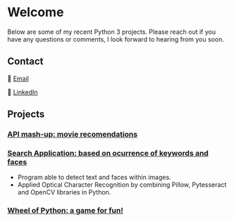 # Welcome

Below are some of my recent Python 3 projects. Please reach out if you have any questions or comments, I look forward to hearing from you soon.

## Contact

:e-mail: [Email](hernandezjp01@gmail.com)

:link: [LinkedIn](https://www.linkedin.com/)

## Projects

### [API mash-up: movie recomendations](https://github.com/JonP-HN/Python-3-projects/tree/master/API%20mash-up:%20movie%20recommendations)

### [Search Application: based on ocurrence of keywords and faces](https://github.com/JonP-HN/Python-3-projects/tree/master/Search%20Application)
* Program able to detect text and faces within images.
* Applied Optical Character Recognition by combining Pillow, Pytesseract and OpenCV libraries in Python.

### [Wheel of Python: a game for fun!](https://github.com/JonP-HN/Python-3-projects/tree/master/Wheel%20of%20Python)
